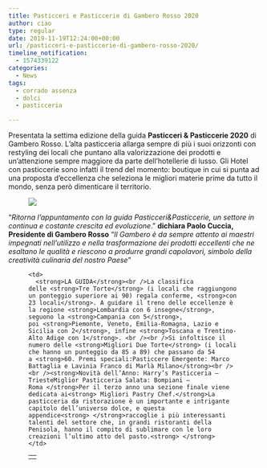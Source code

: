 ```yaml
---
title: Pasticceri e Pasticcerie di Gambero Rosso 2020
author: ciao
type: regular
date: 2019-11-19T12:24:00+00:00
url: /pasticceri-e-pasticcerie-di-gambero-rosso-2020/
timeline_notification:
  - 1574339122
categories:
  - News
tags:
  - corrado assenza
  - dolci
  - pasticceria

---
```

 

Presentata la settima edizione della guida **Pasticceri & Pasticcerie 2020** di Gambero Rosso. L’alta pasticceria allarga sempre di più i suoi orizzonti con restyling dei locali che puntano alla valorizzazione dei prodotti e un’attenzione sempre maggiore da parte dell’hotellerie di lusso. Gli Hotel con pasticcerie sono infatti il trend del momento: boutique in cui si punta ad una proposta d’eccellenza che seleziona le migliori materie prime da tutto il mondo, senza però dimenticare il territorio.

<div class="wp-block-image">
  <figure class="alignleft size-large"><img decoding="async" src="images/wp-content/uploads/2019/11/schermata-2019-11-21-alle-13.23.29.png?w=487" class="wp-image-665" /></figure>
</div>

“_Ritorna l’appuntamento con la guida Pasticceri&Pasticcerie, un settore in continua e costante crescita ed evoluzione_.”&nbsp;**dichiara Paolo Cuccia, Presidente di Gambero Rosso**&nbsp;“_Il Gambero è da sempre attento ai maestri impegnati nell’utilizzo e nella trasformazione dei prodotti eccellenti che ne esaltano le qualità e riescono a produrre grandi capolavori, simbolo della creatività culinaria del nostro Paese_”<figure class="wp-block-table">

<table class="">
  <tr>
    <td>
      <a><em></em></a>
    </td>
    
    <td>
      <strong>LA GUIDA</strong><br />La classifica delle <strong>Tre Torte</strong> (i locali che raggiungono un ponteggio superiore ai 90) regala conferme, <strong>con 23 locali</strong>. A guidare il treno delle eccellenze è la regione <strong>Lombardia con 6 insegne</strong>, seguono la <strong>Campania con 5</strong>, poi <strong>Piemonte, Veneto, Emilia-Romagna, Lazio e Sicilia con 2</strong>, infine <strong>Toscana e Trentino-Alto Adige con 1</strong>. <br /><br />Si infoltisce il numero delle <strong>Migliori Due Torte</strong> (i locali che hanno un punteggio da 85 a 89) che passano da 54 a <strong>60. Premi speciali:Pasticcere Emergente: Marco Battaglia e Lavinia Franco di Marlà Milano</strong><br /><br /><strong>Novità dell’Anno: Harry’s Pasticceria – TriesteMiglior Pasticceria Salata: Bompiani – Roma </strong>Per il terzo anno una sezione finale viene dedicata ai<strong> Migliori Pastry Chef.</strong>La pasticceria da ristorazione è un importante e intrigante capitolo dell’universo dolce, e questa appendice<strong> </strong>raccoglie i più interessanti talenti del settore che, in grandi ristoranti della Penisola, hanno il compito di sublimare con le loro creazioni l’ultimo atto del pasto.<strong> </strong>
    </td>
  </tr>
</table></figure>